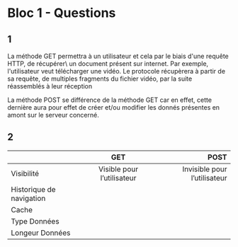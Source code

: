 # Bloc 1 - Questions

## 1

La méthode GET permettra à un utilisateur et cela par le biais d'une requête HTTP, de récupérer\ un document présent sur internet.
Par exemple, l'utilisateur veut télécharger une vidéo. Le protocole récupèrera à partir de sa requête, de multiples fragments du fichier vidéo, par la suite réassemblés à leur réception

La méthode POST se différence de la méthode GET car en effet, cette dernière aura pour effet de créer et/ou modifier les donnés présentes en amont sur le serveur concerné.

## 2 
|   | GET        | POST |
| :--------------- |:---------------:| -----:|
| Visibilité  |   Visible pour l’utilisateur   |  Invisible pour l’utilisateur |
| Historique de navigation  |            |    |
| Cache  |         |     |
| Type Données  |          |     |
| Longeur Données  |           |     |
